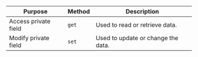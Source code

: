 | **Purpose**           | **Method**     | **Description**                       |
|------------------------|----------------|---------------------------------------|
| Access private field   | `get`          | Used to read or retrieve data.        |
| Modify private field   | `set`          | Used to update or change the data.    |
